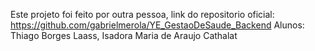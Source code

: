 Este projeto foi feito por outra pessoa, link do repositorio oficial: https://github.com/gabrielmerola/YE_GestaoDeSaude_Backend
Alunos: Thiago Borges Laass, Isadora Maria de Araujo Cathalat
